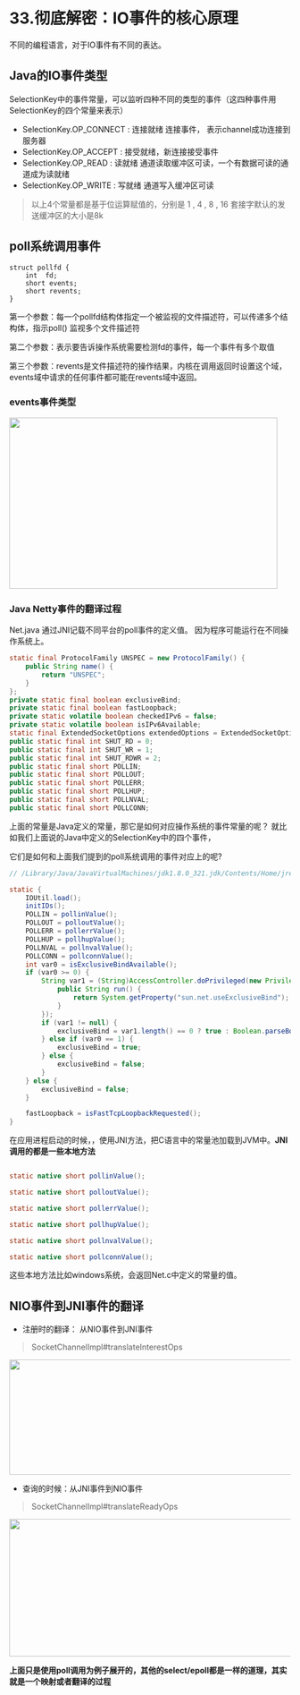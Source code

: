 # 33.彻底解密：IO事件的核心原理


不同的编程语言，对于IO事件有不同的表达。

## Java的IO事件类型


SelectionKey中的事件常量，可以监听四种不同的类型的事件（这四种事件用SelectionKey的四个常量来表示）

- SelectionKey.OP_CONNECT :  连接就绪 连接事件， 表示channel成功连接到服务器
- SelectionKey.OP_ACCEPT :  接受就绪，新连接接受事件
- SelectionKey.OP_READ :  读就绪 通道读取缓冲区可读，一个有数据可读的通道成为读就绪
- SelectionKey.OP_WRITE :  写就绪 通道写入缓冲区可读

> 以上4个常量都是基于位运算赋值的，分别是 1 , 4 , 8 , 16
> 套接字默认的发送缓冲区的大小是8k

## poll系统调用事件

```
struct pollfd {
    int  fd; 
    short events;
    short revents;
}
```

第一个参数：每一个pollfd结构体指定一个被监视的文件描述符，可以传递多个结构体，指示poll() 监视多个文件描述符

第二个参数：表示要告诉操作系统需要检测fd的事件，每一个事件有多个取值

第三个参数：revents是文件描述符的操作结果，内核在调用返回时设置这个域，events域中请求的任何事件都可能在revents域中返回。


### events事件类型

<img src="https://oscimg.oschina.net/oscnet/up-deacb0ef41222a436f05413a340bf77bbc5.png" width=480 height=306>



### Java Netty事件的翻译过程

Net.java 通过JNI记载不同平台的poll事件的定义值。 因为程序可能运行在不同操作系统上。


```java
static final ProtocolFamily UNSPEC = new ProtocolFamily() {
    public String name() {
        return "UNSPEC";
    }
};
private static final boolean exclusiveBind;
private static final boolean fastLoopback;
private static volatile boolean checkedIPv6 = false;
private static volatile boolean isIPv6Available;
static final ExtendedSocketOptions extendedOptions = ExtendedSocketOptions.getInstance();
public static final int SHUT_RD = 0;
public static final int SHUT_WR = 1;
public static final int SHUT_RDWR = 2;
public static final short POLLIN;
public static final short POLLOUT;
public static final short POLLERR;
public static final short POLLHUP;
public static final short POLLNVAL;
public static final short POLLCONN;
```

上面的常量是Java定义的常量，那它是如何对应操作系统的事件常量的呢？ 就比如我们上面说的Java中定义的SelectionKey中的四个事件，

它们是如何和上面我们提到的poll系统调用的事件对应上的呢? 


```java
// /Library/Java/JavaVirtualMachines/jdk1.8.0_321.jdk/Contents/Home/jre/lib/rt.jar!/sun/nio/ch/Net.class:486

static {
    IOUtil.load();
    initIDs();
    POLLIN = pollinValue();
    POLLOUT = polloutValue();
    POLLERR = pollerrValue();
    POLLHUP = pollhupValue();
    POLLNVAL = pollnvalValue();
    POLLCONN = pollconnValue();
    int var0 = isExclusiveBindAvailable();
    if (var0 >= 0) {
        String var1 = (String)AccessController.doPrivileged(new PrivilegedAction<String>() {
            public String run() {
                return System.getProperty("sun.net.useExclusiveBind");
            }
        });
        if (var1 != null) {
            exclusiveBind = var1.length() == 0 ? true : Boolean.parseBoolean(var1);
        } else if (var0 == 1) {
            exclusiveBind = true;
        } else {
            exclusiveBind = false;
        }
    } else {
        exclusiveBind = false;
    }

    fastLoopback = isFastTcpLoopbackRequested();
}
```
在应用进程启动的时候，，使用JNI方法，把C语言中的常量池加载到JVM中。**JNI调用的都是一些本地方法**
```java

static native short pollinValue();

static native short polloutValue();

static native short pollerrValue();

static native short pollhupValue();

static native short pollnvalValue();

static native short pollconnValue();
```

这些本地方法比如windows系统，会返回Net.c中定义的常量的值。  


## NIO事件到JNI事件的翻译

- 注册时的翻译： 从NIO事件到JNI事件

> SocketChannelImpl#translateInterestOps

<img src="https://oscimg.oschina.net/oscnet/up-0f6993e5153e4ea9da8d509e1befdbc1246.png" width=550 height=206>

- 查询的时候：从JNI事件到NIO事件

> SocketChannelImpl#translateReadyOps

<img src="https://oscimg.oschina.net/oscnet/up-3ba7381bf63982ddd8ebaea5ad95fba90be.png" width=550 height=246>


 **上面只是使用poll调用为例子展开的，其他的select/epoll都是一样的道理，其实就是一个映射或者翻译的过程**




 


















